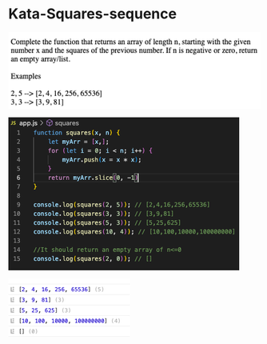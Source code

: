# Kata-Squares-sequence

![screen image](pic.png)

![code image](code.png)

![console image](con.png)